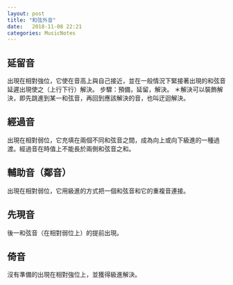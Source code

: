 ```yaml
---
layout: post
title: "和弦外音"
date:   2018-11-08 22:21
categories: MusicNotes
---
```


## 延留音

出現在相對強位，它使在音高上與自己接近，並在一般情況下緊接著出現的和弦音延遲出現使之（上行下行）解決。
步驟：預備，延留，解決。
＊解決可以裝飾解決，即先跳進到某一和弦音，再回到應該解決的音，也叫迂迴解決。

## 經過音

出現在相對弱位，它充填在兩個不同和弦音之間，成為向上或向下級進的一種過渡。經過音在時值上不能長於兩側和弦音之和。

## 輔助音（鄰音）

出現在相對弱位，它用級進的方式把一個和弦音和它的重複音連接。

## 先現音

後一和弦音（在相對弱位上）的提前出現。

## 倚音

沒有準備的出現在相對強位上，並獲得級進解決。